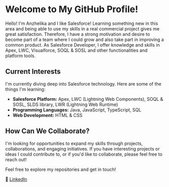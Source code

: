 # Welcome to My GitHub Profile! 

Hello! I'm Anzhelika and I like Salesforce! Learning something new in this area and being able to use my skills in a real commercial project gives me great satisfaction. Therefore, I have a strong motivation and desire to become part of a team where I could grow and also take part in improving a common product. As Salesforce Developer, I offer knowledge and skills in Apex, LWC, Visualforce, SOQL & SOSL and other functionalities and platform tools. 

## Current Interests

I'm currently diving deep into Salesforce technology. Here are some of the things I'm learning:

- **Salesforce Platform:** Apex, LWC (Lightning Web Components), SOQL & SOSL, SLDS library, LWR (Lightning Web Runtime)
- **Programming Languages:** Java, JavaScript, TypeScript, SQL
- **Web Development:** HTML & CSS

## How Can We Collaborate?

I'm looking for opportunities to expand my skills through projects, collaborations, and engaging initiatives. If you have interesting projects or ideas I could contribute to, or if you'd like to collaborate, please feel free to reach out!

Feel free to explore my repositories and get in touch!

💼 [LinkedIn](https://www.linkedin.com/in/anzhelika-makarova-b1442b284/)
<!---
Likwusik/Likwusik is a ✨ special ✨ repository because its `README.md` (this file) appears on your GitHub profile.
You can click the Preview link to take a look at your changes.
--->
